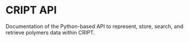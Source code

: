 # CRIPT API

Documentation of the Python-based API to represent, store, search, and retrieve
polymers data within CRIPT.

